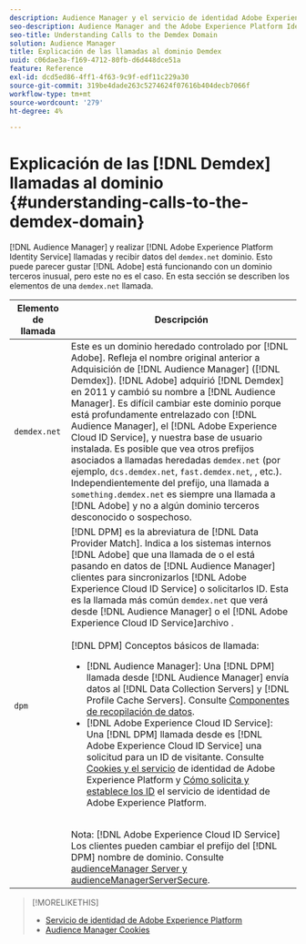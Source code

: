```yaml
---
description: Audience Manager y el servicio de identidad Adobe Experience Platform realizan llamadas y reciben datos del dominio demdex.net. Esto puede parecer gustar Adobe Systems está trabajando con un dominio terceros inusual, pero este no es el caso. En esta sección se describen los elementos de una llamada de demdex.net.
seo-description: Audience Manager and the Adobe Experience Platform Identity Service make calls to and receive data from the demdex.net domain. This may seem like Adobe is working with an unusual third-party domain, but this is not the case. This section describes the elements in a demdex.net call.
seo-title: Understanding Calls to the Demdex Domain
solution: Audience Manager
title: Explicación de las llamadas al dominio Demdex
uuid: c06dae3a-f169-4712-80fb-d6d448dce51a
feature: Reference
exl-id: dcd5ed86-4ff1-4f63-9c9f-edf11c229a30
source-git-commit: 319be4dade263c5274624f07616b404decb7066f
workflow-type: tm+mt
source-wordcount: '279'
ht-degree: 4%

---
```


# Explicación de las [!DNL Demdex] llamadas al dominio {#understanding-calls-to-the-demdex-domain}

[!DNL Audience Manager] y realizar [!DNL Adobe Experience Platform Identity Service] llamadas y recibir datos del `demdex.net` dominio. Esto puede parecer gustar [!DNL Adobe] está funcionando con un dominio terceros inusual, pero este no es el caso. En esta sección se describen los elementos de una `demdex.net` llamada.

| Elemento de llamada | Descripción |
|---|---|
| `demdex.net` | Este es un dominio heredado controlado por [!DNL Adobe]. Refleja el nombre original anterior a Adquisición de [!DNL Audience Manager] ([!DNL Demdex]). [!DNL Adobe] adquirió [!DNL Demdex] en 2011 y cambió su nombre a [!DNL Audience Manager]. Es difícil cambiar este dominio porque está profundamente entrelazado con [!DNL Audience Manager], el [!DNL Adobe Experience Cloud ID Service], y nuestra base de usuario instalada. Es posible que vea otros prefijos asociados a llamadas heredadas `demdex.net` (por ejemplo, `dcs.demdex.net`, `fast.demdex.net`, , etc.). Independientemente del prefijo, una llamada a `something.demdex.net` es siempre una llamada a [!DNL Adobe] y no a algún dominio terceros desconocido o sospechoso. |
| `dpm` | [!DNL DPM] es la abreviatura de [!DNL Data Provider Match]. Indica a los sistemas internos [!DNL Adobe] que una llamada de o el está pasando en datos de [!DNL Audience Manager] clientes para sincronizarlos [!DNL Adobe Experience Cloud ID Service] o solicitarlos ID. Esta es la llamada más común `demdex.net` que verá desde [!DNL Audience Manager] o el [!DNL Adobe Experience Cloud ID Service]archivo . <br><br>[!DNL DPM] Conceptos básicos de llamada: <ul><li>[!DNL Audience Manager]: Una [!DNL DPM] llamada desde [!DNL Audience Manager] envía datos al [!DNL Data Collection Servers] y [!DNL Profile Cache Servers]. Consulte [Componentes de recopilación de datos](../reference/system-components/components-data-collection.md).</li><li>[!DNL Adobe Experience Cloud ID Service]: Una [!DNL DPM] llamada desde es [!DNL Adobe Experience Cloud ID Service] una solicitud para un ID de visitante. Consulte [Cookies y el servicio](https://experienceleague.adobe.com/docs/id-service/using/intro/cookies.html) de identidad de Adobe Experience Platform y [Cómo solicita y establece los ID](https://experienceleague.adobe.com/docs/id-service/using/intro/id-request.html) el servicio de identidad de Adobe Experience Platform.</li></ul><br>Nota: [!DNL Adobe Experience Cloud ID Service] Los clientes pueden cambiar el prefijo del [!DNL DPM] nombre de dominio. Consulte [audienceManager Server y audienceManagerServerSecure](https://experienceleague.adobe.com/docs/id-service/using/id-service-api/configurations/subdomain-config.html). |

>[!MORELIKETHIS]
>
>* [Servicio de identidad de Adobe Experience Platform](https://experienceleague.adobe.com/docs/id-service/using/home.html)
>* [Audience Manager Cookies](https://experienceleague.adobe.com/docs/core-services/interface/ec-cookies/cookies-am.html)
